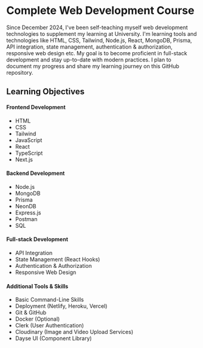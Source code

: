 # Complete Web Development Course

Since December 2024, I've been self-teaching myself web development technologies to supplement my learning at University. I'm learning tools and technologies like HTML, CSS, Tailwind, Node.js, React, MongoDB, Prisma, API integration, state management, authentication & authorization, responsive web design etc. My goal is to become proficient in full-stack development and stay up-to-date with modern practices. I plan to document my progress and share my learning journey on this GitHub repository.

## Learning Objectives

#### Frontend Development

- HTML
- CSS
- Tailwind
- JavaScript
- React
- TypeScript
- Next.js

#### Backend Development

- Node.js
- MongoDB
- Prisma
- NeonDB
- Express.js
- Postman
- SQL

#### Full-stack Development

- API Integration
- State Management (React Hooks)
- Authentication & Authorization
- Responsive Web Design

#### Additional Tools & Skills

- Basic Command-Line Skills
- Deployment (Netlify, Heroku, Vercel)
- Git & GitHub
- Docker (Optional)
- Clerk (User Authentication)
- Cloudinary (Image and Video Upload Services)
- Dayse UI (Component Library)